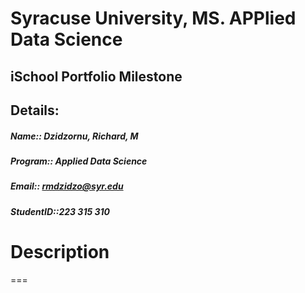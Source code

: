 # Syracuse University, MS. APPlied Data Science
##					iSchool Portfolio Milestone

## Details:  
##### Name:: Dzidzornu, Richard, M  
##### Program:: Applied Data Science  
##### Email:: rmdzidzo@syr.edu  
##### StudentID::223 315 310  

# Description
===
